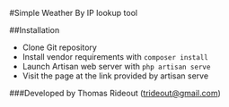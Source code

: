 #Simple Weather By IP lookup tool

##Installation
+ Clone Git repository
+ Install vendor requirements with `composer install`
+ Launch Artisan web server with `php artisan serve`
+ Visit the page at the link provided by artisan serve

###Developed by Thomas Rideout (trideout@gmail.com)
